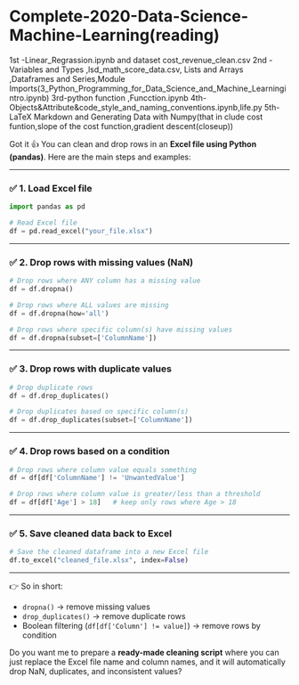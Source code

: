 # Complete-2020-Data-Science-Machine-Learning(reading)

1st -Linear_Regrassion.ipynb and dataset cost_revenue_clean.csv
2nd -  Variables and Types ,lsd_math_score_data.csv, Lists and Arrays ,Dataframes and Series,Module Imports(3_Python_Programming_for_Data_Science_and_Machine_Learningintro.ipynb)
3rd-python function ,Funcction.ipynb
4th-Objects&Attribute&code_style_and_naming_conventions.ipynb,life.py
5th-LaTeX Markdown and Generating Data with Numpy(that in clude cost funtion,slope of the cost function,gradient descent(closeup))


Got it 👍 You can clean and drop rows in an **Excel file using Python (pandas)**. Here are the main steps and examples:

---

### ✅ 1. Load Excel file

```python
import pandas as pd

# Read Excel file
df = pd.read_excel("your_file.xlsx")
```

---

### ✅ 2. Drop rows with **missing values (NaN)**

```python
# Drop rows where ANY column has a missing value
df = df.dropna()

# Drop rows where ALL values are missing
df = df.dropna(how='all')

# Drop rows where specific column(s) have missing values
df = df.dropna(subset=['ColumnName'])
```

---

### ✅ 3. Drop rows with **duplicate values**

```python
# Drop duplicate rows
df = df.drop_duplicates()

# Drop duplicates based on specific column(s)
df = df.drop_duplicates(subset=['ColumnName'])
```

---

### ✅ 4. Drop rows based on a **condition**

```python
# Drop rows where column value equals something
df = df[df['ColumnName'] != 'UnwantedValue']

# Drop rows where column value is greater/less than a threshold
df = df[df['Age'] > 18]   # keep only rows where Age > 18
```

---

### ✅ 5. Save cleaned data back to Excel

```python
# Save the cleaned dataframe into a new Excel file
df.to_excel("cleaned_file.xlsx", index=False)
```

---

👉 So in short:

* `dropna()` → remove missing values
* `drop_duplicates()` → remove duplicate rows
* Boolean filtering (`df[df['Column'] != value]`) → remove rows by condition

Do you want me to prepare a **ready-made cleaning script** where you can just replace the Excel file name and column names, and it will automatically drop NaN, duplicates, and inconsistent values?
